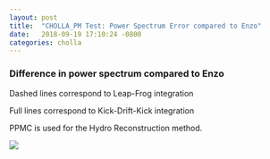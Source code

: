 ```yaml
---
layout: post
title:  "CHOLLA_PM Test: Power Spectrum Error compared to Enzo"
date:   2018-09-19 17:10:24 -0800
categories: cholla
---
```


### Difference in power spectrum compared to Enzo

Dashed lines correspond to Leap-Frog integration

Full lines correspond to Kick-Drift-Kick integration

PPMC is used for the Hydro Reconstruction method.



<img src="{{ site.url }}assets/images/power_enzo_error_PPMC_KDK.png">
